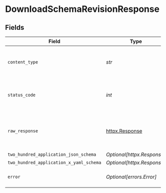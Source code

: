 # DownloadSchemaRevisionResponse


## Fields

| Field                                                        | Type                                                         | Required                                                     | Description                                                  |
| ------------------------------------------------------------ | ------------------------------------------------------------ | ------------------------------------------------------------ | ------------------------------------------------------------ |
| `content_type`                                               | *str*                                                        | :heavy_check_mark:                                           | HTTP response content type for this operation                |
| `status_code`                                                | *int*                                                        | :heavy_check_mark:                                           | HTTP response status code for this operation                 |
| `raw_response`                                               | [httpx.Response](https://www.python-httpx.org/api/#response) | :heavy_check_mark:                                           | Raw HTTP response; suitable for custom response parsing      |
| `two_hundred_application_json_schema`                        | *Optional[httpx.Response]*                                   | :heavy_minus_sign:                                           | OK                                                           |
| `two_hundred_application_x_yaml_schema`                      | *Optional[httpx.Response]*                                   | :heavy_minus_sign:                                           | OK                                                           |
| `error`                                                      | *Optional[errors.Error]*                                     | :heavy_minus_sign:                                           | Default error response                                       |